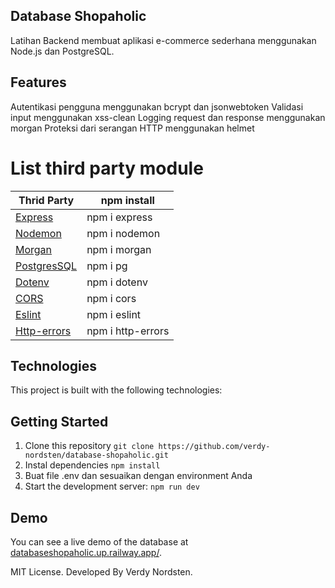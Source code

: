 
## Database Shopaholic
Latihan Backend membuat aplikasi e-commerce sederhana menggunakan Node.js dan PostgreSQL.

## Features
Autentikasi pengguna menggunakan bcrypt dan jsonwebtoken
Validasi input menggunakan xss-clean
Logging request dan response menggunakan morgan
Proteksi dari serangan HTTP menggunakan helmet

# List third party module
| Thrid Party | npm install |
| ------ | ------ |
| [Express] | npm i express  |
| [Nodemon] | npm i nodemon  |
| [Morgan] |  npm i morgan  |
| [PostgresSQL] | npm i pg |
| [Dotenv] | npm i dotenv |
| [CORS] | npm i cors |
| [Eslint] | npm i eslint |
| [Http-errors] | npm i http-errors |


## Technologies

This project is built with the following technologies:

[express]: <http://expressjs.com>
[Nodemon]: <https://www.npmjs.com/package/nodemon>
[Morgan]: <https://www.npmjs.com/package/morgan>
[PostgresSQL]: <https://node-postgres.com>
[Dotenv]: <https://www.npmjs.com/package/dotenv>
[CORS]: <https://www.npmjs.com/package/cors>
[Eslint]: <https://eslint.org>
[Http-errors]: <https://www.npmjs.com/package/http-errors>



## Getting Started

1. Clone this repository `git clone https://github.com/verdy-nordsten/database-shopaholic.git`
2. Instal dependencies `npm install`
3. Buat file .env dan sesuaikan dengan environment Anda
4. Start the development server: `npm run dev`

## Demo

You can see a live demo of the database at [databaseshopaholic.up.railway.app/](https://databaseshopaholic.up.railway.app/).

MIT License. Developed By Verdy Nordsten.